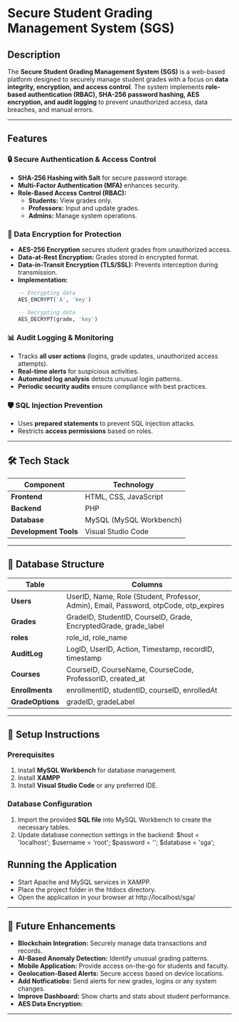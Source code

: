 # Secure Student Grading Management System (SGS)

## Description
The **Secure Student Grading Management System (SGS)** is a web-based platform designed to securely manage student grades with a focus on **data integrity, encryption, and access control**. The system implements **role-based authentication (RBAC), SHA-256 password hashing, AES encryption, and audit logging** to prevent unauthorized access, data breaches, and manual errors.

---

## Features

### 🔒 Secure Authentication & Access Control
- **SHA-256 Hashing with Salt** for secure password storage.
- **Multi-Factor Authentication (MFA)** enhances security.
- **Role-Based Access Control (RBAC):**
  - **Students:** View grades only.
  - **Professors:** Input and update grades.
  - **Admins:** Manage system operations.

### 🔐 Data Encryption for Protection
- **AES-256 Encryption** secures student grades from unauthorized access.
- **Data-at-Rest Encryption:** Grades stored in encrypted format.
- **Data-in-Transit Encryption (TLS/SSL):** Prevents interception during transmission.
- **Implementation:**
  ```sql
  -- Encrypting data
  AES_ENCRYPT('A', 'key')
  
  -- Decrypting data
  AES_DECRYPT(grade, 'key')
  ```

### 📊 Audit Logging & Monitoring
- Tracks **all user actions** (logins, grade updates, unauthorized access attempts).
- **Real-time alerts** for suspicious activities.
- **Automated log analysis** detects unusual login patterns.
- **Periodic security audits** ensure compliance with best practices.

### 🛡️ SQL Injection Prevention
- Uses **prepared statements** to prevent SQL injection attacks.
- Restricts **access permissions** based on roles.

---

## 🛠 Tech Stack

| Component  | Technology  |
|------------|------------|
| **Frontend** | HTML, CSS, JavaScript |
| **Backend** | PHP |
| **Database** | MySQL (MySQL Workbench) |
| **Development Tools** | Visual Studio Code | XAMPP |

---

## 📂 Database Structure

| Table  | Columns  |
|--------|---------|
| **Users** | UserID, Name, Role (Student, Professor, Admin), Email, Password, otpCode, otp_expires |
| **Grades** | GradeID, StudentID, CourseID, Grade, EncryptedGrade, grade_label |
| **roles** | role_id, role_name |
| **AuditLog** | LogID, UserID, Action, Timestamp, recordID, timestamp |
| **Courses** | CourseID, CourseName, CourseCode, ProfessorID, created_at |
| **Enrollments** | enrollmentID, studentID, courseID, enrolledAt |
| **GradeOptions** | gradeID, gradeLabel |

---

## 🚀 Setup Instructions

### Prerequisites
1. Install **MySQL Workbench** for database management.
2. Install **XAMPP**
3. Install **Visual Studio Code** or any preferred IDE.

### Database Configuration
1. Import the provided **SQL file** into MySQL Workbench to create the necessary tables.
2. Update database connection settings in the backend:
   $host = 'localhost';
$username = 'root';
$password = '';
$database = 'sga';


## Running the Application
- Start Apache and MySQL services in XAMPP.
- Place the project folder in the htdocs directory.
- Open the application in your browser at http://localhost/sga/

---

## 🔮 Future Enhancements
- **Blockchain Integration:** Securely manage data transactions and records.
- **AI-Based Anomaly Detection:** Identify unusual grading patterns.
- **Mobile Application:** Provide access on-the-go for students and faculty.
- **Geolocation-Based Alerts:** Secure access based on device locations. 
- **Add Notficatiobs:** Send alerts for new grades, logins or any system changes.
- **Improve Dashboard:** Show charts and stats about student performance.
- **AES Data Encryption:**

---



